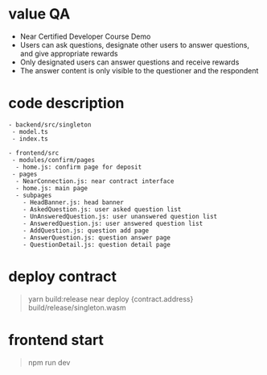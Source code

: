 # value QA
- Near Certified Developer Course Demo
- Users can ask questions, designate other users to answer questions, and give appropriate rewards
- Only designated users can answer questions and receive rewards
- The answer content is only visible to the questioner and the respondent

# code description
```
- backend/src/singleton
 - model.ts 
 - index.ts
```

```
- frontend/src
 - modules/confirm/pages
  - home.js: confirm page for deposit
 - pages
  - NearConnection.js: near contract interface
  - home.js: main page
  - subpages
    - HeadBanner.js: head banner
    - AskedQuestion.js: user asked question list
    - UnAnsweredQuestion.js: user unanswered question list
    - AnsweredQuestion.js: user answered question list
    - AddQuestion.js: question add page
    - AnswerQuestion.js: question answer page
    - QuestionDetail.js: question detail page
```

# deploy contract
> yarn build:release
> near deploy {contract.address} build/release/singleton.wasm

# frontend start
> npm run dev